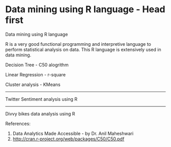 # Data mining using R language - Head first
Data mining using R language

R is a very good functional programming and interpretive language to perform statistical analysis on data. 
This R language is extensively used in data mining.

Decision Tree - C50 alogrithm


Linear Regression - r-square


Cluster analysis - KMeans


--------------------------------------------------------------------------------------------------------------

Twitter Sentiment analysis using R


--------------------------------------------------------------------------------------------------------------

Divvy bikes data analysis using R



References:
1. Data Analytics Made Accessible - by Dr. Anil Maheshwari
2. http://cran.r-project.org/web/packages/C50/C50.pdf

